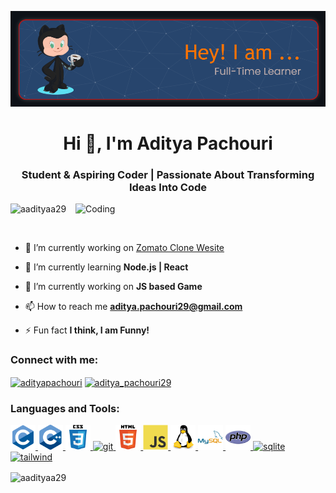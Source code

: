 ![Header](https://github.com/aadityaa29/aadityaa29/blob/main/header.png)
<h1 align="center">Hi 👋, I'm Aditya Pachouri</h1>
<h3 align="center">Student & Aspiring Coder | Passionate About Transforming Ideas Into Code</h3>
<img align="right" alt="Coding" width="400" src="https://i.giphy.com/media/v1.Y2lkPTc5MGI3NjExZDN2NzRybjBxY3ZjN3ZxcWNkZ2p0cXlycGE1M2g2ejAxYTQ4M2Y4MyZlcD12MV9pbnRlcm5hbF9naWZfYnlfaWQmY3Q9Zw/bGgsc5mWoryfgKBx1u/giphy.gif">


<p align="left"> <img src="https://komarev.com/ghpvc/?username=aadityaa29&label=Profile%20views&color=0e75b6&style=flat" alt="aadityaa29" /> </p>

<p align="left"> <a href="https://twitter.com/" target="blank"><img src="https://img.shields.io/twitter/follow/?logo=twitter&style=for-the-badge" alt="" /></a> </p>

- 🔭 I’m currently working on [Zomato Clone Wesite](https://github.com/aadityaa29/Project)

- 🌱 I’m currently learning **Node.js | React**

- 🔭 I’m currently working on **JS based Game**

- 📫 How to reach me **aditya.pachouri29@gmail.com**

- ⚡ Fun fact **I think, I am Funny!**

<h3 align="left">Connect with me:</h3>
<p align="left">
<a href="https://linkedin.com/in/adityapachouri" target="blank"><img align="center" src="https://raw.githubusercontent.com/rahuldkjain/github-profile-readme-generator/master/src/images/icons/Social/linked-in-alt.svg" alt="adityapachouri" height="30" width="40" /></a>
<a href="https://instagram.com/aditya_pachouri29" target="blank"><img align="center" src="https://raw.githubusercontent.com/rahuldkjain/github-profile-readme-generator/master/src/images/icons/Social/instagram.svg" alt="aditya_pachouri29" height="30" width="40" /></a>
</p>

<h3 align="left">Languages and Tools:</h3>
<p align="left"> <a href="https://www.cprogramming.com/" target="_blank" rel="noreferrer"> <img src="https://raw.githubusercontent.com/devicons/devicon/master/icons/c/c-original.svg" alt="c" width="40" height="40"/> </a> <a href="https://www.w3schools.com/cpp/" target="_blank" rel="noreferrer"> <img src="https://raw.githubusercontent.com/devicons/devicon/master/icons/cplusplus/cplusplus-original.svg" alt="cplusplus" width="40" height="40"/> </a> <a href="https://www.w3schools.com/css/" target="_blank" rel="noreferrer"> <img src="https://raw.githubusercontent.com/devicons/devicon/master/icons/css3/css3-original-wordmark.svg" alt="css3" width="40" height="40"/> </a> <a href="https://git-scm.com/" target="_blank" rel="noreferrer"> <img src="https://www.vectorlogo.zone/logos/git-scm/git-scm-icon.svg" alt="git" width="40" height="40"/> </a> <a href="https://www.w3.org/html/" target="_blank" rel="noreferrer"> <img src="https://raw.githubusercontent.com/devicons/devicon/master/icons/html5/html5-original-wordmark.svg" alt="html5" width="40" height="40"/> </a> <a href="https://developer.mozilla.org/en-US/docs/Web/JavaScript" target="_blank" rel="noreferrer"> <img src="https://raw.githubusercontent.com/devicons/devicon/master/icons/javascript/javascript-original.svg" alt="javascript" width="40" height="40"/> </a> <a href="https://www.linux.org/" target="_blank" rel="noreferrer"> <img src="https://raw.githubusercontent.com/devicons/devicon/master/icons/linux/linux-original.svg" alt="linux" width="40" height="40"/> </a> <a href="https://www.mysql.com/" target="_blank" rel="noreferrer"> <img src="https://raw.githubusercontent.com/devicons/devicon/master/icons/mysql/mysql-original-wordmark.svg" alt="mysql" width="40" height="40"/> </a> <a href="https://www.php.net" target="_blank" rel="noreferrer"> <img src="https://raw.githubusercontent.com/devicons/devicon/master/icons/php/php-original.svg" alt="php" width="40" height="40"/> </a> <a href="https://www.sqlite.org/" target="_blank" rel="noreferrer"> <img src="https://www.vectorlogo.zone/logos/sqlite/sqlite-icon.svg" alt="sqlite" width="40" height="40"/> </a> <a href="https://tailwindcss.com/" target="_blank" rel="noreferrer"> <img src="https://www.vectorlogo.zone/logos/tailwindcss/tailwindcss-icon.svg" alt="tailwind" width="40" height="40"/> </a> </p>

<!---<p><img align="left" src="https://github-readme-stats.vercel.app/api/top-langs?username=aadityaa29&show_icons=true&locale=en&layout=compact" alt="aadityaa29" /></p>

<p>&nbsp;<img align="center" src="https://github-readme-stats.vercel.app/api?username=aadityaa29&show_icons=true&locale=en" alt="aadityaa29" /></p>--->

<p><img align="center" src="https://github-readme-streak-stats.herokuapp.com/?user=aadityaa29&" alt="aadityaa29" /></p>
